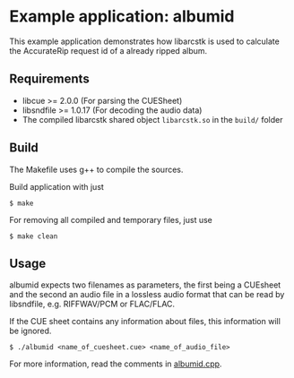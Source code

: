# Example application: albumid

This example application demonstrates how libarcstk is used to calculate the
AccurateRip request id of a already ripped album.


## Requirements

- libcue >= 2.0.0 (For parsing the CUESheet)
- libsndfile >= 1.0.17 (For decoding the audio data)
- The compiled libarcstk shared object ``libarcstk.so`` in the ``build/`` folder


## Build

The Makefile uses g++ to compile the sources.

Build application with just

	$ make

For removing all compiled and temporary files, just use

	$ make clean


## Usage

albumid expects two filenames as parameters, the first being a CUEsheet and
the second an audio file in a lossless audio format that can be read by
libsndfile, e.g. RIFFWAV/PCM or FLAC/FLAC.

If the CUE sheet contains any information about files, this information will be
ignored.

	$ ./albumid <name_of_cuesheet.cue> <name_of_audio_file>

For more information, read the comments in [albumid.cpp](./albumid.cpp).

